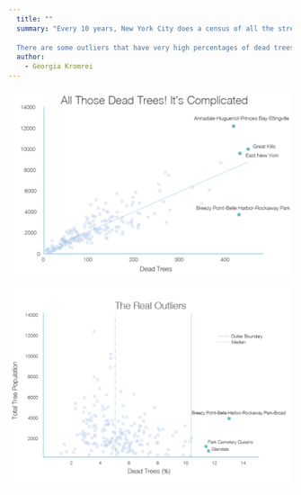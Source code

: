 ```yaml
---
  title: ""
  summary: "Every 10 years, New York City does a census of all the street trees. 34 percent of the people that conduct the census are volunteers. Among several parameters the users record is whether or not the tree is dead, alive, or a stump-- but how is this distributed over neighborhoods? At first glance, it seems like there are some neighborhoods with many more dead trees than others, but the picture is more complicated than that. Neighborhoods with greater total number of trees are much more likely to have a higher number of dead trees (the correlation is .86), with few exceptions. This is best shown in the first figure.

  There are some outliers that have very high percentages of dead trees and a small population, most of them in Staten Island. If I had more time, I would love to find other parameters to merge this with-- perhaps median income, or upper respiratory illness. I'd also like to compare this data to the 1995 and 2005 data. I suspect there may be a difference in areas that were more severely impacted by Sandy in 2012. I'll work on it later!"
  author:
    - Georgia Kromrei
---
```


![Dead_Trees_Total_Population](Dead_Trees_Pop.png)

![Dead_Trees_Percent](Percent_Dead_Trees.png)
